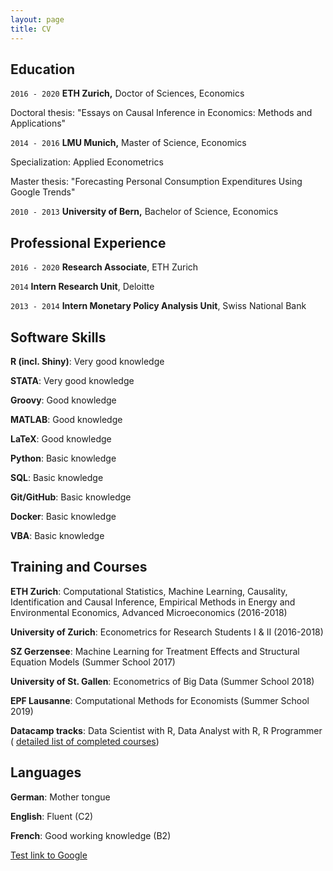 ```yaml
---
layout: page
title: CV
---
```



## Education 

`2016 - 2020`
__ETH Zurich,__
Doctor of Sciences, Economics

Doctoral thesis: "Essays on Causal Inference in Economics: Methods and Applications"

`2014 - 2016`
__LMU Munich,__
Master of Science, Economics

Specialization: Applied Econometrics

Master thesis: "Forecasting Personal Consumption Expenditures Using Google Trends"


`2010 - 2013`
__University of Bern,__
Bachelor of Science, Economics



## Professional Experience

`2016 - 2020`
__Research Associate__, ETH Zurich 

`2014`
__Intern Research Unit__, Deloitte 

`2013 - 2014`
__Intern Monetary Policy Analysis Unit__, Swiss National Bank

## Software Skills

__R (incl. Shiny)__: Very good knowledge

__STATA__: Very good knowledge

__Groovy__: Good knowledge

__MATLAB__: Good knowledge

__LaTeX__: Good knowledge

__Python__: Basic knowledge

__SQL__: Basic knowledge

__Git/GitHub__: Basic knowledge

__Docker__: Basic knowledge

__VBA__: Basic knowledge

## Training and Courses

__ETH Zurich__: Computational Statistics, Machine Learning, Causality, Identification and Causal Inference, Empirical Methods in Energy and Environmental Economics, Advanced Microeconomics (2016-2018)

__University of Zurich__: Econometrics for Research Students I & II (2016-2018)

__SZ Gerzensee__: Machine Learning for Treatment Effects and Structural Equation Models (Summer School 2017)

__University of St. Gallen__: Econometrics of Big Data (Summer School 2018)

__EPF Lausanne__: Computational Methods for Economists (Summer School 2019)

__Datacamp tracks__: Data Scientist with R, Data Analyst with R, R Programmer ( [detailed list of completed courses](cv/courses.md)) 

## Languages

__German__: Mother tongue

__English__: Fluent (C2)

__French__: Good working knowledge (B2)

[Test link to Google](https://www.google.com)




<!-- ## CV download

- [Download CV](pdf/CV_MoorElias.pdf) -->


<!-- ### Footer

Last updated: May 2013 -->


